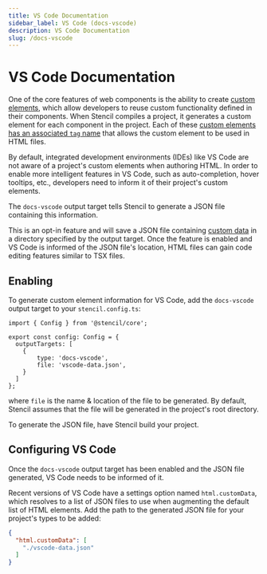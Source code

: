 ```yaml
---
title: VS Code Documentation
sidebar_label: VS Code (docs-vscode)
description: VS Code Documentation
slug: /docs-vscode
---
```


# VS Code Documentation

One of the core features of web components is the ability to create [custom elements](https://developer.mozilla.org/en-US/docs/Web/Web_Components/Using_custom_elements),
which allow developers to reuse custom functionality defined in their components.
When Stencil compiles a project, it generates a custom element for each component in the project.
Each of these [custom elements has an associated `tag` name](../components/component.md#component-options) that allows the custom
element to be used in HTML files. 

By default, integrated development environments (IDEs) like VS Code are not aware of a project's custom elements when
authoring HTML.
In order to enable more intelligent features in VS Code, such as auto-completion, hover tooltips, etc., developers
need to inform it of their project's custom elements.

The `docs-vscode` output target tells Stencil to generate a JSON file containing this information.

This is an opt-in feature and will save a JSON file containing [custom data](https://github.com/microsoft/vscode-custom-data)
in a directory specified by the output target.
Once the feature is enabled and VS Code is informed of the JSON file's location, HTML files can gain code editing
features similar to TSX files.

## Enabling

To generate custom element information for VS Code, add the `docs-vscode` output target to your `stencil.config.ts`:

```tsx
import { Config } from '@stencil/core';

export const config: Config = {
  outputTargets: [
    { 
        type: 'docs-vscode',
        file: 'vscode-data.json',
    }
  ]
};
```

where `file` is the name & location of the file to be generated. 
By default, Stencil assumes that the file will be generated in the project's root directory.

To generate the JSON file, have Stencil build your project.

## Configuring VS Code

Once the `docs-vscode` output target has been enabled and the JSON file generated, VS Code needs to be informed of it.

Recent versions of VS Code have a settings option named `html.customData`, which resolves to a list of JSON files to
use when augmenting the default list of HTML elements.
Add the path to the generated JSON file for your project's types to be added: 

```json
{
  "html.customData": [
    "./vscode-data.json"
  ]
}
```

